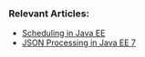 ### Relevant Articles:
- [Scheduling in Java EE](http://www.baeldung.com/scheduling-in-java-enterprise-edition)
- [JSON Processing in Java EE 7](http://www.baeldung.com/jee7-json)
